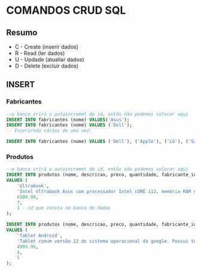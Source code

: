 # COMANDOS CRUD SQL

## Resumo

- C - Create (inserir dados)
- R - Read (ler dados)
- U - Updade (atualiar dados)
- D - Delete (excluir dados)

## INSERT
### Fabricantes
``` sql
--o banco crirá o autoincremet do id, então não podemos colocar aqui
INSERT INTO fabricantes (nome) VALUES('Asus');
INSERT INTO fabricantes (nome) VALUES ('Dell');
-- Inserirndo vários de uma vez:

INSERT INTO fabricantes (nome) VALUES ('Dell'), ('Apple'), ('LG'), ('Samsung'), ('Brastemp');
```
### Produtos
``` sql
--o banco crirá o autoincremet do id, então não podemos colocar aqui
INSERT INTO produtos (nome, descricao, preco, quantidade, fabricante_id) 
VALUES (
    'Ultrabook',
    'Intel Ultrabook Asus com processador Intel cORE i12, memória RAM de 16GB e Windows 11',
    6500.99,
    7,
    1 --id que consta no banco de dados
);

INSERT INTO produtos (nome, descricao, preco, quantidade, fabricante_id) 
VALUES (
    'Tablet Android',
    'Tablet comum versão 12 do sistema operacional da google. Possui tela de 10 polegadas e armazenamento de 64GB',
    4999.99,
    4,
    5 
);



````